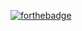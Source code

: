 [![forthebadge](https://forthebadge.com/images/badges/made-with-javascript.svg)](https://forthebadge.com)
